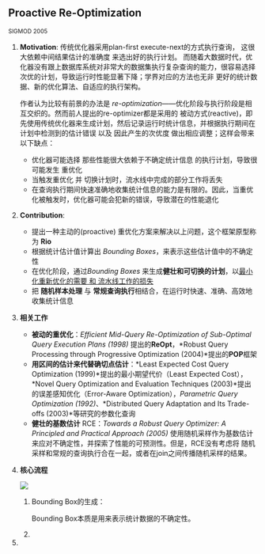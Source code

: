 ## Proactive Re-Optimization

<small>SIGMOD 2005</small>

1. **Motivation**: 传统优化器采用plan-first execute-next的方式执行查询， 这很大依赖中间结果估计的准确度 来选出好的执行计划。 而随着大数据时代，优化器没有跟上数据库系统对非常大的数据集执行复杂查询的能力，很容易选择次优的计划，导致运行时性能显著下降；学界对应的方法也无非 更好的统计数据、新的优化算法、自适应的执行架构。

   作者认为比较有前景的办法是 *re-optimization*——优化阶段与执行阶段是相互交织的。然而前人提出的re-optimizer都是采用的 被动方式(reactive)，即 先使用传统优化器来生成计划，然后记录运行时统计信息，并根据执行期间在计划中检测到的估计错误 以及 因此产生的次优度 做出相应调整；这样会带来以下缺点：

   - 优化器可能选择 那些性能很大依赖于不确定统计信息 的执行计划，导致很可能发生 重优化
   - 当触发重优化 并 切换计划时，流水线中完成的部分工作将丢失
   - 在查询执行期间快速准确地收集统计信息的能力是有限的。因此，当重优化被触发时，优化器可能会犯新的错误，导致潜在的性能退化

2. **Contribution**: 

   - 提出一种主动的(proactive) 重优化方案来解决以上问题，这个框架原型称为 **Rio**
   - 根据统计估计值计算出 *Bounding Boxes*，来表示这些估计值中的不确定性
   - 在优化阶段，通过*Bounding Boxes* 来生成**健壮和可切换的计划**，以<u>最小化重新优化的需要 和 流水线工作的损失</u>
   - 把 **随机样本处理** 与 **常规查询执行**相结合，在运行时快速、准确、高效地收集统计信息

3. **相关工作**

   - **被动的重优化**：*Efficient  Mid-Query  Re-Optimization  of  Sub-Optimal  Query  Execution  Plans (1998)* 提出的**ReOpt**，*Robust Query Processing through Progressive Optimization (2004)*提出的**POP**框架
   - **用区间的估计来代替确切点估计**：*Least Expected Cost Query Optimization (1999)*提出的最小期望代价（Least Expected Cost），*Novel Query Optimization and Evaluation Techniques (2003)*提出的误差感知优化（Error-Aware Optimization），*Parametric Query Optimization (1992)*、*Distributed Query Adaptation and Its Trade-offs (2003)*等研究的参数化查询
   - **健壮的基数估计** RCE：*Towards a Robust Query Optimizer: A Principled and Practical Approach (2005)* 使用随机采样作为基数估计来应对不确定性，并探索了性能的可预测性。但是，RCE没有考虑将 随机采样和常规的查询执行合在一起，或者在join之间传播随机采样的结果。

4. **核心流程**

   ![](https://cchw-1257198376.cos.ap-chengdu.myqcloud.com/test/clipboard_20201222_010028.png)

   1. Bounding Box的生成：

      Bounding Box本质是用来表示统计数据的不确定性。  

   2. 

5. 